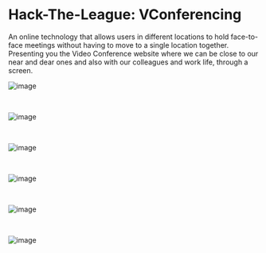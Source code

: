 # Hack-The-League: VConferencing

An online technology that allows users in different locations to hold face-to-face meetings without having to move to a single location together. Presenting you the Video Conference website where we can be close to our near and dear ones and also with our colleagues and work life, through a screen.

![image](https://user-images.githubusercontent.com/81305824/153722832-8269badb-2fde-4e02-a2eb-4380a71abdb7.png)

<br>

![image](https://user-images.githubusercontent.com/81305824/153722842-c93509b6-6323-41dd-b155-19324ec3e1aa.png)

<br>

![image](https://user-images.githubusercontent.com/81305824/153722851-a5f4080f-28b6-401d-b0d1-129be81f9827.png)

<br>

![image](https://user-images.githubusercontent.com/81305824/153722866-4f4724c5-7e0b-4bdd-895d-6f7445856cfb.png)

<br>

![image](https://user-images.githubusercontent.com/81305824/153722898-bf8f84f2-d69f-4c74-8a37-6ba7ddc06de4.png)

<br>

![image](https://user-images.githubusercontent.com/81305824/153722910-4dd02cdb-db47-45dc-b001-93208363a2f4.png)
